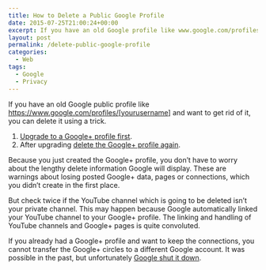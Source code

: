 ```yaml
---
title: How to Delete a Public Google Profile
date: 2015-07-25T21:00:24+00:00
excerpt: If you have an old Google profile like www.google.com/profiles/yourusername and want to get rid of it, you can delete it using a trick.
layout: post
permalink: /delete-public-google-profile
categories:
  - Web
tags:
  - Google
  - Privacy
---
```

If you have an old Google public profile like https://www.google.com/profiles/[yourusername] and want to get rid of it, you can delete it using a trick.

  1. [Upgrade to a Google+ profile first](https://myaccount.google.com/privacy).
  2. After upgrading [delete the Google+ profile again](https://plus.google.com/downgrade/).

Because you just created the Google+ profile, you don’t have to worry about the lengthy delete information Google will display. These are warnings about losing posted Google+ data, pages or connections, which you didn’t create in the first place.

But check twice if the YouTube channel which is going to be deleted isn’t your private channel. This may happen because Google automatically linked your YouTube channel to your Google+ profile. The linking and handling of YouTube channels and Google+ pages is quite convoluted.

If you already had a Google+ profile and want to keep the connections, you cannot transfer the Google+ circles to a different Google account. It was possible in the past, but unfortunately [Google shut it down](https://support.google.com/plus/answer/1716102?hl=en&topic=2400106).